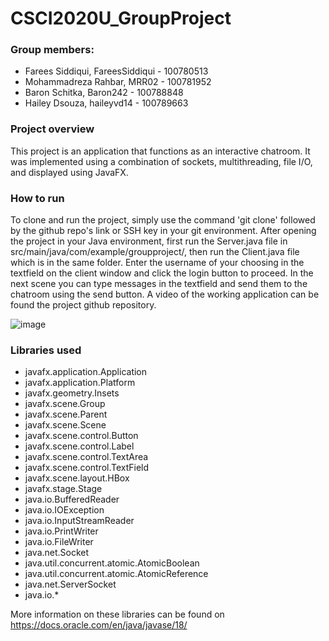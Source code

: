# CSCI2020U_GroupProject

### Group members:
- Farees Siddiqui, FareesSiddiqui - 100780513
- Mohammadreza Rahbar, MRR02 - 100781952
- Baron Schitka, Baron242 - 100788848
- Hailey Dsouza, haileyvd14 - 100789663

### Project overview
  This project is an application that functions as an interactive chatroom. It was implemented using a combination of sockets, multithreading, file I/O, and displayed using JavaFX. 
  
### How to run
  To clone and run the project, simply use the command 'git clone' followed by the github repo's link or SSH key in your git environment. After opening the project in your Java environment, first run the Server.java file in src/main/java/com/example/groupproject/, then run the Client.java file which is in the same folder. Enter the username of your choosing in the textfield on the client window and click the login button to proceed. In the next scene you can type messages in the textfield and send them to the chatroom using the send button. A video of the working application can be found the project github repository.
  
  ![image](https://user-images.githubusercontent.com/90539147/163283602-695df421-9f8d-4d30-b582-ba77c22426d7.png)


### Libraries used
- javafx.application.Application
- javafx.application.Platform
- javafx.geometry.Insets
- javafx.scene.Group
- javafx.scene.Parent
- javafx.scene.Scene
- javafx.scene.control.Button
- javafx.scene.control.Label
- javafx.scene.control.TextArea
- javafx.scene.control.TextField
- javafx.scene.layout.HBox
- javafx.stage.Stage
- java.io.BufferedReader
- java.io.IOException
- java.io.InputStreamReader
- java.io.PrintWriter
- java.io.FileWriter
- java.net.Socket
- java.util.concurrent.atomic.AtomicBoolean
- java.util.concurrent.atomic.AtomicReference
- java.net.ServerSocket
- java.io.*

More information on these libraries can be found on https://docs.oracle.com/en/java/javase/18/


